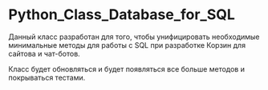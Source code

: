 # Python_Class_Database_for_SQL

Данный класс разработан для того, чтобы унифицировать необходимые минимальные методы для работы с SQL при разработке Корзин для сайтова и чат-ботов.

Класс будет обновляться и будет появляться все больше методов и покрываться тестами.
